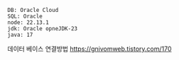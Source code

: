     DB: Oracle Cloud
    SQL: Oracle
    node: 22.13.1
    jdk: Oracle opneJDK-23
    java: 17

데이터 베이스 연결방법
https://gnivomweb.tistory.com/170
        